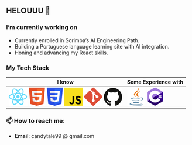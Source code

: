## HELOUUU 👋


### I’m currently working on

- Currently enrolled in Scrimba’s AI Engineering Path.
- Building a Portuguese language learning site with AI integration.
- Honing and advancing my React skills.



### My Tech Stack               

| **I know**                                 | **Some Experience with**               |
|---------------------------------------------------|-----------------------------------------|
| ![React](./tech-icons/react.png) ![HTML5](./tech-icons/html5.png) ![CSS3](./tech-icons/css3.png) ![JavaScript](./tech-icons/js.png) ![Git](./tech-icons/git.png) ![Git](./tech-icons/github.png) | ![Java](./tech-icons/java.png) ![CSharp](./tech-icons/csharp.png) | 

### 📫 How to reach me:

- **Email**: candytale99 @ gmail.com

<!--
**candytale55/candytale55** is a ✨ _special_ ✨ repository because its `README.md` (this file) appears on your GitHub profile.

Here are some ideas to get you started:

- 🔭 I’m currently working on ...
- 🌱 I’m currently learning ...
- 👯 I’m looking to collaborate on ...
- 🤔 I’m looking for help with ...
- 💬 Ask me about ...
- 📫 How to reach me: ...
- 😄 Pronouns: ...
- ⚡ Fun fact: ...
-->
